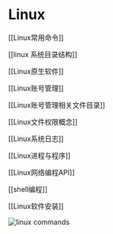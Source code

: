 # Linux 

[[Linux常用命令]]

[[linux 系统目录结构]]

[[Linux原生软件]]

[[Linux账号管理]]

[[Linux账号管理相关文件目录]]

[[Linux文件权限概念]]

[[Linux系统日志]]

[[Linux进程与程序]]

[[Linux网络编程API]]

[[shell编程]]

[[Linux软件安装]]

![linux commands](Linux-commands.jpg)